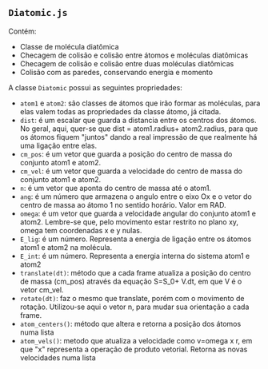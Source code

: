 `Diatomic.js`
--------------

Contém: 
 - Classe de molécula diatômica
 - Checagem de colisão e colisão entre átomos e moléculas diatômicas
 - Checagem de colisão e colisão entre duas moléculas diatômicas
 - Colisão com as paredes, conservando energia e momento

A classe `Diatomic` possui as seguintes propriedades:
 - `atom1` e `atom2`: são classes de átomos que irão formar as moléculas, para elas valem todas as propriedades da classe átomo, já citada.
 - `dist`: é um escalar que guarda a distancia entre os centros dos átomos. No geral, aqui, quer-se que dist = atom1.radius+ atom2.radius, para que os átomos fiquem "juntos" dando a real impressão de que realmente há uma ligação entre elas.
 - `cm_pos`: é um vetor que guarda a posição do centro de massa do conjunto atom1 e atom2.
 - `cm_vel`: é um vetor que guarda a velocidade do centro de massa do conjunto atom1 e atom2.
 - `n`: é um vetor que aponta do centro de massa até o atom1.
 - `ang`: é um número que armazena o angulo entre o eixo Ox e o vetor do centro de massa ao átomo 1 no sentido horário. Valor em RAD.
 - `omega`: é um vetor que guarda a velocidade angular do conjunto atom1 e atom2. Lembre-se que, pelo movimento estar restrito no plano xy, omega tem coordenadas x e y nulas.
 - `E_lig`: é um número. Representa a energia de ligação entre os átomos atom1 e atom2 na molécula.
 - `E_int`: é um número. Representa a energia interna do sistema atom1 e atom2
 - `translate(dt)`: método que a cada frame atualiza a posição do centro de massa (cm_pos) através da equação S=S_0+ V.dt, em que V é o vetor cm_vel.
 - `rotate(dt)`: faz o mesmo que translate, porém com o movimento de rotação. Utilizou-se aqui o vetor n, para mudar sua orientação a cada frame.
 - `atom_centers()`: método que altera e retorna a posição dos átomos numa lista
 - `atom_vels()`: metodo que atualiza a velocidade como v=omega x r, em que "x" representa a operação de produto vetorial. Retorna as novas velocidades numa lista
